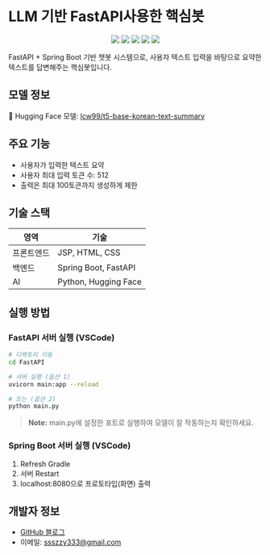 # LLM 기반 FastAPI사용한 핵심봇

<p align="center">
  <img src="https://img.shields.io/badge/python-3776AB?style=for-the-badge&logo=python&logoColor=white" />
  <img src="https://img.shields.io/badge/fastapi-009688?style=for-the-badge&logo=fastapi&logoColor=white" />
  <img src="https://img.shields.io/badge/spring-6DB33F?style=for-the-badge&logo=spring&logoColor=white" />
  <img src="https://img.shields.io/badge/huggingface-FF9A00?style=for-the-badge&logo=huggingface&logoColor=white" />
  <img src="https://img.shields.io/badge/github-181717?style=for-the-badge&logo=github&logoColor=white" />
</p>

FastAPI + Spring Boot 기반 챗봇 시스템으로, 사용자 텍스트 입력을 바탕으로 요약한 텍스트를 답변해주는 핵심봇입니다.

## 모델 정보
🤗 Hugging Face 모델: [lcw99/t5-base-korean-text-summary](https://huggingface.co/lcw99/t5-base-korean-text-summary)

## 주요 기능
- 사용자가 입력한 텍스트 요약
- 사용자 최대 입력 토큰 수: 512
- 출력은 최대 100토큰까지 생성하게 제한

## 기술 스택

| 영역       | 기술 |
|------------|------|
| 프론트엔드 | JSP, HTML, CSS |
| 백엔드     | Spring Boot, FastAPI |
| AI         | Python, Hugging Face |



## 실행 방법

### FastAPI 서버 실행 (VSCode)
```bash
# 디렉토리 이동
cd FastAPI

# 서버 실행 (옵션 1)
uvicorn main:app --reload

# 또는 (옵션 2)
python main.py
```
> **Note:** main.py에 설정한 포트로 실행하여 모델이 잘 작동하는지 확인하세요.

### Spring Boot 서버 실행 (VSCode)
1. Refresh Gradle
2. 서버 Restart
3. localhost:8080으로 프로토타입(화면) 출력


## 개발자 정보
- [GitHub 블로그](https://ssuuoo12.github.io/)
- 이메일: ssszzy333@gmail.com
